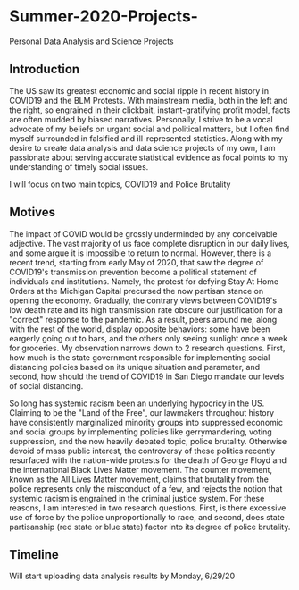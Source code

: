 # Summer-2020-Projects-
Personal Data Analysis and Science Projects 

## Introduction 
The US saw its greatest economic and social ripple in recent history in COVID19 and the BLM Protests. With mainstream media, both in the left and the right, so engrained in their clickbait, instant-gratifying profit model, facts are often mudded by biased narratives. Personally, I strive to be a vocal advocate of my beliefs on urgant social and political matters, but I often find myself surrounded in falsified and ill-represented statistics. Along with my desire to create data analysis and data science projects of my own, I am passionate about serving accurate statistical evidence as focal points to my understanding of timely social issues. 

I will focus on two main topics, COVID19 and Police Brutality 

## Motives 

The impact of COVID would be grossly underminded by any conceivable adjective. The vast majority of us face complete disruption in our daily lives, and some argue it is impossible to return to normal. However, there is a recent trend, starting from early May of 2020, that saw the degree of COVID19's transmission prevention become a political statement of individuals and institutions. Namely, the protest for defying Stay At Home Orders at the Michigan Capital precursed the now partisan stance on opening the economy. Gradually, the contrary views between COVID19's low death rate and its high transmission rate obscure our justification for a "correct" response to the pandemic. As a result, peers around me, along with the rest of the world, display opposite behaviors: some have been eargerly going out to bars, and the others only seeing sunlight once a week for groceries. My observation narrows down to 2 research questions. First, how much is the state government responsible for implementing social distancing policies based on its unique situation and parameter, and second, how should the trend of COVID19 in San Diego mandate our levels of social distancing. 

So long has systemic racism been an underlying hypocricy in the US. Claiming to be the "Land of the Free", our lawmakers throughout history have consistently marginalized minority groups into suppressed economic and social groups by implementing policies like gerrymandering, voting suppression, and the now heavily debated topic, police brutality. Otherwise devoid of mass public interest, the controversy of these politics recently resurfaced with the nation-wide protests for the death of George Floyd and the international Black Lives Matter movement. The counter movement, known as the All Lives Matter movement, claims that brutality from the police represents only the misconduct of a few, and rejects the notion that systemic racism is engrained in the criminal justice system. For these reasons, I am interested in two research questions. First, is there excessive use of force by the police unproportionally to race, and second, does state partisanship (red state or blue state) factor into its degree of police brutality.


## Timeline 
Will start uploading data analysis results by Monday, 6/29/20
